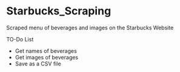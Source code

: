 # Starbucks_Scraping
Scraped menu of beverages and images on the Starbucks Website

TO-Do List
* Get names of beverages
* Get images of beverages
* Save as a CSV file
